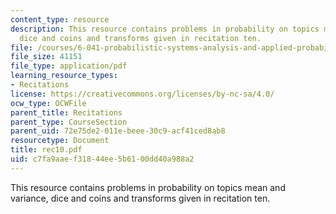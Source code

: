 ```yaml
---
content_type: resource
description: This resource contains problems in probability on topics mean and variance,
  dice and coins and transforms given in recitation ten.
file: /courses/6-041-probabilistic-systems-analysis-and-applied-probability-spring-2006/c7fa9aaef31844ee5b6100dd40a988a2_rec10.pdf
file_size: 41151
file_type: application/pdf
learning_resource_types:
- Recitations
license: https://creativecommons.org/licenses/by-nc-sa/4.0/
ocw_type: OCWFile
parent_title: Recitations
parent_type: CourseSection
parent_uid: 72e75de2-011e-beee-30c9-acf41ced8ab8
resourcetype: Document
title: rec10.pdf
uid: c7fa9aae-f318-44ee-5b61-00dd40a988a2
---
```

This resource contains problems in probability on topics mean and variance, dice and coins and transforms given in recitation ten.